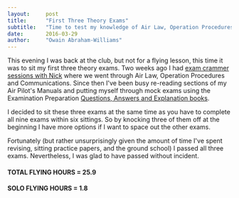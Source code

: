 ```yaml
---
layout:     post
title:      "First Three Theory Exams"
subtitle:   "Time to test my knowledge of Air Law, Operation Procedures & Communications"
date:       2016-03-29
author:     "Owain Abraham-Williams"
---
```


This evening I was back at the club, but not for a flying lesson, this time it was to sit
my first three theory exams. Two weeks ago I had [exam crammer sessions with Nick](/2016/03/15/ground-school-air-law-opps-and-comms/)
where we went through Air Law, Operation Procedures and Communications. Since then I've
been busy re-reading sections of my Air Pilot's Manuals and putting myself through mock
exams using the Examination Preparation [Questions, Answers and Explanation books](http://www.pooleys.com/prod_detail.cfm?product_id=2508).

I decided to sit these three exams at the same time as you have to complete all nine exams
within six sittings. So by knocking three of them off at the beginning I have more options
if I want to space out the other exams.

Fortunately (but rather unsurprisingly given the amount of time I've spent revising,
sitting practice papers, and the ground school) I passed all three exams. Nevertheless, I
was glad to have passed without incident.

#### TOTAL FLYING HOURS = 25.9

#### SOLO FLYING HOURS = 1.8